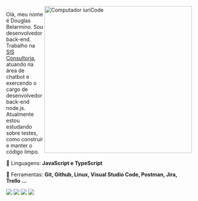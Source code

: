 <img src="https://raw.githubusercontent.com/MicaelliMedeiros/micaellimedeiros/master/image/computer-illustration.png" min-width="400px" max-width="400px" width="400px" align="right" alt="Computador iuriCode">

Olá, meu nome é Douglas Belarmino. Sou desenvolvedor back-end.<br>
Trabalho na [SIS Consultoria](https://www.linkedin.com/company/sisconsultoria), atuando na área de chatbot e exercendo o cargo de desenvolvedor back-end node.js.<br>
Atualmente estou estudando sobre testes, como construir e manter o código limpo.

<p align="left">
  🦄 Linguagens: <strong>JavaScript e TypeScript</strong>
</p>

<p align="left">
  💼 Ferramentas: <strong>Git, Github, Linux, Visual Studio Code, Postman, Jira, Trello ...</strong>
</p>

<!--
<p align="left">
  💌 Aqui vai uma mensagem para entrar em contato com você: ⤵️
</p>
-->

<p align="left">
  <a href="#" alt="Gmail">
  <img src="https://img.shields.io/badge/-Gmail-FF0000?style=flat-square&labelColor=FF0000&logo=gmail&logoColor=white&link=douglas.belarr@gmail.com" /></a>

  <a href="#" alt="Linkedin">
  <img src="https://img.shields.io/badge/-Linkedin-0e76a8?style=flat-square&logo=Linkedin&logoColor=white&link=https://www.linkedin.com/in/douglas-belarmino" /></a>

  <!--
  <a href="#" alt="WhatsApp">
  <img src="https://img.shields.io/badge/-WhatsApp-25d366?style=flat-square&labelColor=25d366&logo=whatsapp&logoColor=white&link=API-DO-SEU-WHATSAPP"/></a>
  -->

  <a href="#" alt="Facebook">
  <img src="https://img.shields.io/badge/-Facebook-3b5998?style=flat-square&labelColor=3b5998&logo=facebook&logoColor=white&link=https://www.facebook.com/dbelarminno"/></a>

  <a href="#" alt="Instagram">
  <img src="https://img.shields.io/badge/-Instagram-DF0174?style=flat-square&labelColor=DF0174&logo=instagram&logoColor=white&link=https://www.instagram.com/dbelarminno"/></a>
</p>  
